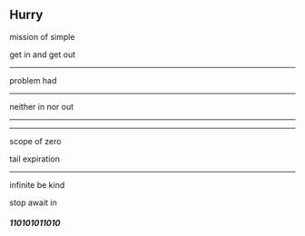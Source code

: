 ## Hurry

mission of simple

get in and get out

---

problem had

---

neither in nor out

---

---

scope of zero

tail expiration

---

infinite be kind

stop await in

###### **_110101011010_**
